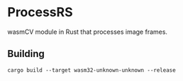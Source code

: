 # ProcessRS

wasmCV module in Rust that processes image frames.

## Building

```
cargo build --target wasm32-unknown-unknown --release
```
